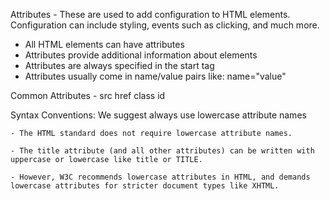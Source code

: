 Attributes -
    These are used to add configuration to HTML elements.
    Configuration can include styling, events such as clicking, and much more.
   
* All HTML elements can have attributes
* Attributes provide additional information about elements
* Attributes are always specified in the start tag
* Attributes usually come in name/value pairs like: name="value"   
    
Common Attributes -
    src 
    href
    class
    id

Syntax Conventions:
We suggest always use lowercase attribute names
    
    - The HTML standard does not require lowercase attribute names.

    - The title attribute (and all other attributes) can be written with uppercase or lowercase like title or TITLE.

    - However, W3C recommends lowercase attributes in HTML, and demands lowercase attributes for stricter document types like XHTML.